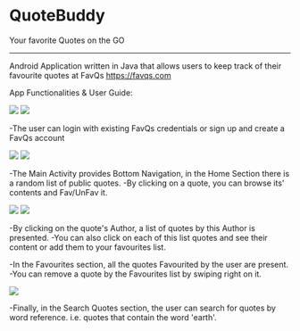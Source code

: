 # QuoteBuddy
Your favorite Quotes on the GO

---
Android Application written in Java that allows users to keep track of their favourite quotes at FavQs 
https://favqs.com

App Functionalities & User Guide:

![](images/Screenshot_2019-11-12-17-51-33-702com.nikoarap.favqsapp.png)
![](images/Screenshot_2019-11-12-17-51-37-288_com.nikoarap.favqsapp.png)

 -The user can login with existing FavQs credentials or sign up and create a FavQs account

![](images/Screenshot_2019-11-12-17-51-57-114_com.nikoarap.favqsapp.png)
![](images/Screenshot_2019-11-12-17-53-03-744_com.nikoarap.favqsapp.png)

-The Main Activity provides Bottom Navigation, in the Home Section there is a random list of public quotes.
-By clicking on a quote, you can browse its' contents and Fav/UnFav it.

![](images/Screenshot_2019-11-12-17-53-10-867_com.nikoarap.favqsapp.png)
![](images/Screenshot_2019-11-12-17-53-32-504_com.nikoarap.favqsapp.png)

-By clicking on the quote's Author, a list of quotes by this Author is presented.
-You can also click on each of this list quotes and see their content or add them to your favourites list.

-In the Favourites section, all the quotes Favourited by the user are present.
-You can remove a quote by the Favourites list by swiping right on it.

![](images/Screenshot_2019-11-12-17-54-54-579_com.nikoarap.favqsapp.png)

-Finally, in the Search Quotes section, the user can search for quotes by word reference. i.e. quotes that contain the word 'earth'.
